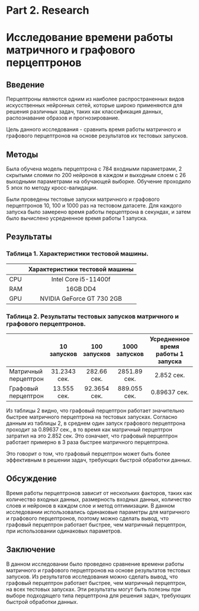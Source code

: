 # Part 2. Research

# Исследование времени работы матричного и графового перцептронов

## Введение

Перцептроны являются одним из наиболее распространенных видов искусственных нейронных сетей, которые широко применяются для решения различных задач, таких как классификация данных, распознавание образов и прогнозирование.

Цель данного исследования - сравнить время работы матричного и графового перцептронов на основе результатов их тестовых запусков.

## Методы

Была обучена модель перцептрона с 784 входными параметрами, 2 скрытыми слоями по 200 нейронов в каждом и выходным слоем с 26 выходными параметрами на обучающей выборке. Обучение проходило 5 эпох по методу кросс-валидации.

Были проведены тестовые запуски матричного и графового перцептронов 10, 100 и 1000 раз на тестовом датасете. Для каждого запуска было замерено время работы перцептрона в секундах, и затем было вычислено усредненное время работы 1 запуска.

## Результаты

### Таблица 1. Характеристики тестовой машины.
| | Характеристики тестовой машины | 
| ----- | :-----: | 
CPU | Intel Core i5-11400f |
RAM | 16GB DD4 |
GPU | NVIDIA GeForce GT 730 2GB | 

### Таблица 2. Результаты тестовых запусков матричного и графового перцептронов.
|  | 10 запусков | 100 запусков | 1000 запусков | Усредненное время работы 1 запуска | 
| ------------- | :-----: | :-----: | :-----: | :-----: | 
| Матричный перцептрон | 31.2343 сек. | 282.66 сек. | 2851.89 сек. | 2.852 сек. | 
| Графовый перцептрон | 13.555 сек. | 92.3654 сек. | 889.055 сек. | 0.89637 сек. |

Из таблицы 2 видно, что графовый перцептрон работает значительно быстрее матричного перцептрона на тестовых запусках. Согласно данным из таблицы 2, в среднем один запуск графового перцептрона проходит за 0.89637 сек., в то время как матричный перцептрон затратил на это 2.852 сек. Это означает, что графовый перцептрон работает примерно в 3 раза быстрее матричного перцептрона.

Это говорит о том, что графовый перцептрон может быть более эффективным в решении задач, требующих быстрой обработки данных.

## Обсуждение

Время работы перцептронов зависит от нескольких факторов, таких как количество входных данных, размерность входных данных, количество слоев и нейронов в каждом слое и метод оптимизации. В данном исследовании использовались одинаковые параметры для матричного и графового перцептронов, поэтому можно сделать вывод, что графовый перцептрон работает быстрее, чем матричный перцептрон, при использовании одинаковых параметров.

## Заключение

В данном исследовании было проведено сравнение времени работы матричного и графового перцептронов на основе результатов тестовых запусков. Из результатов исследования можно сделать вывод, что графовый перцептрон работает быстрее, чем матричный перцептрон, на всех тестовых запусках. Эти результаты могут быть полезны при выборе подходящего типа перцептрона для решения задач, требующих быстрой обработки данных.
